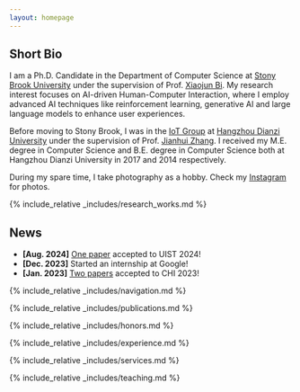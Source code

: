 ```yaml
---
layout: homepage
---
```


<h2 id="short_bio">Short Bio</h2>

I am a Ph.D. Candidate in the Department of Computer Science at <a href="https://www.stonybrook.edu/" target="_blank">Stony Brook University</a> under the supervision of Prof. <a href="https://www3.cs.stonybrook.edu/~xiaojun/" target="_blank">Xiaojun Bi</a>. My research interest focuses on AI-driven Human-Computer Interaction, where I employ advanced AI techniques like reinforcement learning, generative AI and large language models to enhance user experiences.

Before moving to Stony Brook, I was in the <a href="http://jhzhang.cn/" target="_blank">IoT Group</a> at <a href="http://www.hdu.edu.cn/" target="_blank">Hangzhou Dianzi University</a> under the supervision of Prof. <a href="http://jhzhang.cn/" target="_blank">Jianhui Zhang</a>. I received my M.E. degree in Computer Science and B.E. degree in Computer Science both at Hangzhou Dianzi University in 2017 and 2014 respectively.

During my spare time, I take photography as a hobby. Check my <a href="https://www.instagram.com/zhili.42/" target="_blank">Instagram</a> for photos.

<div class="sec-sep"></div>

<div class="sec-sep"></div>

{% include_relative _includes/research_works.md %}

<h2 id="news">News</h2>

- **[Aug. 2024]** [One paper](#uist24accessible) accepted to UIST 2024!
- **[Dec. 2023]** Started an internship at Google!
- **[Jan. 2023]** [Two papers](#chi23modeling) accepted to CHI 2023!



<div class="sec-sep"></div>

{% include_relative _includes/navigation.md %}

<div class="sec-sep"></div>

{% include_relative _includes/publications.md %}

{% include_relative _includes/honors.md %}

<div class="sec-sep"></div>

{% include_relative _includes/experience.md %}

<div class="sec-sep"></div>

{% include_relative _includes/services.md %}

<div class="sec-sep"></div>

{% include_relative _includes/teaching.md %}

<div class="sec-sep"></div>